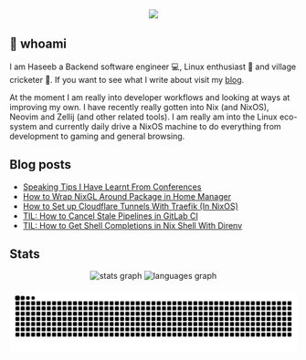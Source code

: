 <div align="center">
  <img height="150" src="https://gitlab.com/uploads/-/system/project/avatar/40020538/37decf44c034050aa85e287982dfc91d5841db78_1_.png"  />
</div>

## 👋 whoami

I am Haseeb a Backend software engineer 💻, Linux enthusiast 🐧 and village cricketer 🏏.
If you want to see what I write about visit my [blog](https://haseebmajid.dev/posts).

At the moment I am really into developer workflows and looking at ways at improving my own. I have recently really
gotten into Nix (and NixOS), Neovim and Zellij (and other related tools). I am really am into the Linux eco-system
and currently daily drive a NixOS machine to do everything from development to gaming and general browsing.

## Blog posts
<!-- BLOG-POST-LIST:START -->
- [Speaking Tips I Have Learnt From Conferences](https://haseebmajid.dev/posts/2024-12-15-speaking-tips-i-ve-learnt/)
- [How to Wrap NixGL Around Package in Home Manager](https://haseebmajid.dev/posts/2024-10-15-how-to-wrap-nixgl-around-package-in-home-manager/)
- [How to Set up Cloudflare Tunnels With Traefik &lpar;In NixOS&rpar;](https://haseebmajid.dev/posts/2024-09-30-how-to-setup-cloudflare-tunnels-to-point-to-service-behind-traefik/)
- [TIL: How to Cancel Stale Pipelines in GitLab CI](https://haseebmajid.dev/posts/2024-09-15-til-how-to-cancel-stale-pipelines-in-gitlab-ci/)
- [TIL: How to Get Shell Completions in Nix Shell With Direnv](https://haseebmajid.dev/posts/2024-09-12-til-how-to-get-shell-completions-in-nix-shell-with-direnv/)
<!-- BLOG-POST-LIST:END -->

## Stats

<div align="center">
  <img src="https://github-readme-stats.vercel.app/api?username=hmajid2301&hide_title=false&hide_rank=false&show_icons=true&include_all_commits=true&count_private=true&disable_animations=false&theme=dracula&locale=en&hide_border=false" height="150" alt="stats graph"  />
  <img src="https://github-readme-stats.vercel.app/api/top-langs?username=hmajid2301&locale=en&hide_title=false&layout=compact&card_width=320&langs_count=5&theme=dracula&hide_border=false" height="150" alt="languages graph"  />
</div>

<br clear="both">

<img src="https://raw.githubusercontent.com/hmajid2301/hmajid2301/output/snake.svg" alt="Snake animation" />

